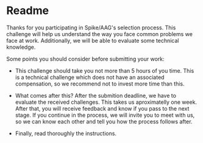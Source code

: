 # Readme

Thanks for you participating in Spike/AAG's selection process. This challenge will help us understand the way you face common problems we face at work. Additionally, we will be able to evaluate some technical knowledge.

Some points you should consider before submitting your work:


* This challenge should take you not more than 5 hours of you time. This is a technical challenge which does not have an associated compensation, so we recommend not to invest more time than this.

* What comes after this? After the submition deadline, we have to evaluate the received challenges. This takes us aproximatelly one week. After that, you will receive feedback and know if you pass to the next stage. If you continue in the process, we will invite you to meet with us, so we can know each other and tell you how the process follows after.

* Finally, read thoroughly the instructions.
